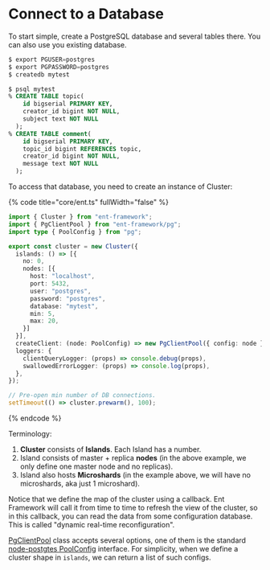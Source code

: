# Connect to a Database

To start simple, create a PostgreSQL database and several tables there. You can also use you existing database.

```sql
$ export PGUSER=postgres
$ export PGPASSWORD=postgres
$ createdb mytest

$ psql mytest
% CREATE TABLE topic(
    id bigserial PRIMARY KEY,
    creator_id bigint NOT NULL,
    subject text NOT NULL
  );
% CREATE TABLE comment(
    id bigserial PRIMARY KEY,
    topic_id bigint REFERENCES topic,
    creator_id bigint NOT NULL,
    message text NOT NULL
  );  
```

To access that database, you need to create an instance of Cluster:

{% code title="core/ent.ts" fullWidth="false" %}
```typescript
import { Cluster } from "ent-framework";
import { PgClientPool } from "ent-framework/pg";
import type { PoolConfig } from "pg";

export const cluster = new Cluster({
  islands: () => [{
    no: 0,
    nodes: [{
      host: "localhost",
      port: 5432,
      user: "postgres",
      password: "postgres",
      database: "mytest",
      min: 5,
      max: 20,
    }]
  }],
  createClient: (node: PoolConfig) => new PgClientPool({ config: node }),
  loggers: {
    clientQueryLogger: (props) => console.debug(props),
    swallowedErrorLogger: (props) => console.log(props),
  },
});

// Pre-open min number of DB connections.
setTimeout(() => cluster.prewarm(), 100);
```
{% endcode %}

Terminology:

1. **Cluster** consists of **Islands**. Each Island has a number.
2. Island consists of master + replica **nodes** (in the above example, we only define one master node and no replicas).&#x20;
3. Island also hosts **Microshards** (in the example above, we will have no microshards, aka just 1 microshard).

Notice that we define the map of the cluster using a callback. Ent Framework will call it from time to time to refresh the view of the cluster, so in this callback, you can read the data from some configuration database. This is called "dynamic real-time reconfiguration".

[PgClientPool](../../docs/classes/PgClientPool.md) class accepts several options, one of them is the standard [node-postgtes PoolConfig](https://node-postgres.com/apis/pool) interface. For simplicity, when we define a cluster shape in `islands`, we can return a list of such configs.

